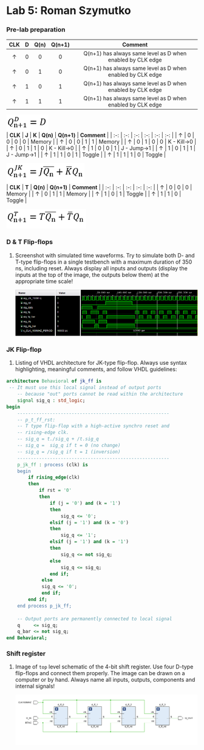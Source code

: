 # Lab 5: Roman Szymutko
### Pre-lab preparation
 | **CLK** | **D** | **Q(n)** | **Q(n+1)** | **Comment** |
 | :-: | :-: | :-: | :-: | :-: |
 | ↑ | 0 | 0 | 0 | Q(n+1) has always same level as D when enabled by CLK edge |
 | ↑ | 0 | 1 | 0 | Q(n+1) has always same level as D when enabled by CLK edge |
 | ↑ | 1 | 0 | 1 | Q(n+1) has always same level as D when enabled by CLK edge |
 | ↑ | 1 | 1 | 1 | Q(n+1) has always same level as D when enabled by CLK edge |
 
 ![characteristic equation for D](img/d-char-eq.png)
 </br>
 | **CLK** | **J** | **K** | **Q(n)** | **Q(n+1)** | **Comment** |
 | :-:     | :-:   | :-:   | :-:      | :-:        | :-:         |
 | ↑ | 0 | 0 | 0 | 0 | Memory |
 | ↑ | 0 | 0 | 1 | 1 | Memory |
 | ↑ | 0 | 1 | 0 | 0 | K - Kill->0 |
 | ↑ | 0 | 1 | 1 | 0 | K - Kill->0 |
 | ↑ | 1 | 0 | 0 | 1 | J - Jump->1 |
 | ↑ | 1 | 0 | 1 | 1 | J - Jump->1 |
 | ↑ | 1 | 1 | 0 | 1 | Toggle |
 | ↑ | 1 | 1 | 1 | 0 | Toggle |

 ![characteristic equation for JK](img/jk-char-eq.png)
 </br>
 | **CLK** | **T** | **Q(n)** | **Q(n+1)** | **Comment** |
 | :-: | :-: | :-: | :-: | :-: |
 | ↑ | 0 | 0 | 0 | Memory |
 | ↑ | 0 | 1 | 1 | Memory |
 | ↑ | 1 | 0 | 1 | Toggle |
 | ↑ | 1 | 1 | 0 | Toggle |

 ![characteristic equation for T](img/t-char-eq.png)
 </br>
### D & T Flip-flops

1. Screenshot with simulated time waveforms. Try to simulate both D- and T-type flip-flops in a single testbench with a maximum duration of 350 ns, including reset. Always display all inputs and outputs (display the inputs at the top of the image, the outputs below them) at the appropriate time scale!

   ![simulation](img/d-t-sim.png)

### JK Flip-flop

1. Listing of VHDL architecture for JK-type flip-flop. Always use syntax highlighting, meaningful comments, and follow VHDL guidelines:

```vhdl
architecture Behavioral of jk_ff is
 -- It must use this local signal instead of output ports
    -- because "out" ports cannot be read within the architecture
    signal sig_q : std_logic;
begin
    --------------------------------------------------------
    -- p_t_ff_rst:
    -- T type flip-flop with a high-active synchro reset and
    -- rising-edge clk.
    -- sig_q = t./sig_q + /t.sig_q
    -- sig_q =  sig_q if t = 0 (no change)
    -- sig_q = /sig_q if t = 1 (inversion)
    --------------------------------------------------------
    p_jk_ff : process (clk) is
    begin
        if rising_edge(clk)
        then
            if rst = '0'
            then
                if (j = '0') and (k = '1')
                then
                    sig_q <= '0';
                elsif (j = '1') and (k = '0')
                then
                    sig_q <= '1';
                elsif (j = '1') and (k = '1')
                then
                    sig_q <= not sig_q;
                else
                    sig_q <= sig_q;
                end if;
             else
             sig_q <= '0';
             end if;
        end if;
    end process p_jk_ff;

    -- Output ports are permanently connected to local signal
    q     <= sig_q;
    q_bar <= not sig_q;
end Behavioral;
```

### Shift register

1. Image of `top` level schematic of the 4-bit shift register. Use four D-type flip-flops and connect them properly. The image can be drawn on a computer or by hand. Always name all inputs, outputs, components and internal signals!

   ![Register schematic](img/reg_schema.png)
